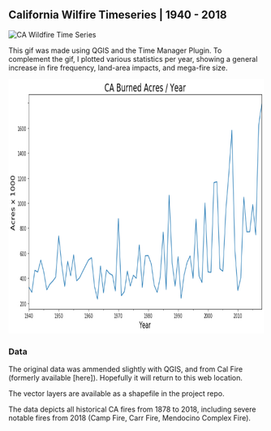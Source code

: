 ## California Wilfire Timeseries | 1940 - 2018
<img src="./assets/ca_wildfire.gif" alt="CA Wildfire Time Series" width="700" height="450">

This gif was made using QGIS and the Time Manager Plugin. To complement the gif, I plotted various statistics per year, showing a general increase in fire frequency, land-area impacts, and mega-fire size.

<img src="./assets/acres_per_year.png" alt="Acres Burned per year" width="700" height="500">

### Data
The original data was ammended slightly with QGIS, and from Cal Fire (formerly available [here]). Hopefully it will return to this web location.

The vector layers are available as a shapefile in the project repo.

The data depicts all historical CA fires from 1878 to 2018, including severe notable fires from 2018 (Camp Fire, Carr Fire, Mendocino Complex Fire).

